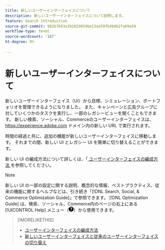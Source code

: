 ```yaml
---
title: 新しいユーザーインターフェイスについて
description: 新しいユーザーインターフェイスについて説明します。
feature: Search Introduction
source-git-commit: 982b7b93a392029859be13ae59fb4b0b2fa69a59
workflow-type: tm+mt
source-wordcount: '167'
ht-degree: 0%

---
```


# 新しいユーザーインターフェイスについて

新しいユーザーインターフェイス（UI）から目標、シミュレーション、ポートフォリオを管理できるようになりました。 また、キャンペーンと広告グループに対していくつかのタスクを実行し、一部のレガシービューを開くこともできます。 新しい検索、ソーシャル、Commerceのユーザーインターフェイスは、https://experience.adobe.com ドメイン内の新しい URL で実行されます。

時間の経過と共に、追加の機能が新しいユーザーインターフェイスに移動します。 それまでの間、新しい UI とレガシー UI を簡単に切り替えることができます。

新しい UI の編成方法について詳しくは、「[ ユーザーインターフェイスの編成方法 ](/help/search-social-commerce/getting-started/user-interface.md) を参照してください。

>[!NOTE]
>
>新しい UI の一部の設定に関する説明、概念的な情報、ベストプラクティス、従来の機能に関するヘルプなどは、引き続き「[!DNL Search, Social, & Commerce Optimization Guide]」で参照できます。 [!DNL Optimization Guide] は、検索、ソーシャル、Commerce内のページの右上にある [!UICONTROL Help] メニュー（![ ヘルプ メニュー ](/help/search-social-commerce/assets/help-main-menu.png " ヘルプ メニュー ")）から使用できます。

>[!MORELIKETHIS]
>
>* [ ユーザーインターフェイスの編成方法 ](/help/search-social-commerce/getting-started/user-interface.md)
>* [ 新しいユーザーインターフェイスと従来のユーザーインターフェイスの切り替え ](/help/search-social-commerce/getting-started/ui-switch.md)

